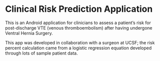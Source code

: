 # Clinical Risk Prediction Application
This is an Android application for clinicians to assess a patient’s risk for post-discharge VTE (venous thromboembolism) after having undergone Ventral Hernia Surgery.

This app was developed in collaboration with a surgeon at UCSF; the risk percent calculation came from a logistic regression equation developed through lots of sample patient data.
